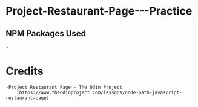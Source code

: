 # Project-Restaurant-Page---Practice

## NPM Packages Used

	-

# Credits
		
	-Project Restaurant Page - The Odin Project
		[https://www.theodinproject.com/lessons/node-path-javascript-restaurant-page]
		